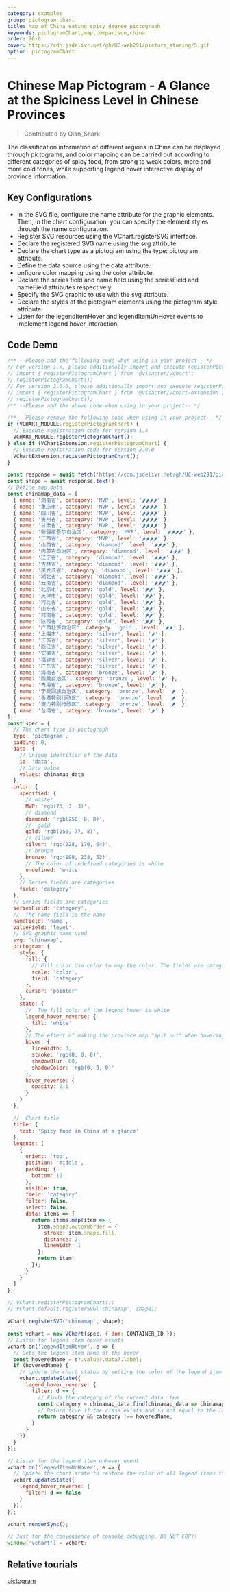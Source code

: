 ```yaml
---
category: examples
group: pictogram chart
title: Map of China eating spicy degree pictograph
keywords: pictogramChart,map,comparison,china
order: 26-6
cover: https://cdn.jsdelivr.net/gh/UC-web291/picture_storing/5.gif
option: pictogramChart
---
```


# Chinese Map Pictogram - A Glance at the Spiciness Level in Chinese Provinces

> Contributed by Qian_Shark

The classification information of different regions in China can be displayed through pictograms, and color mapping can be carried out according to different categories of spicy food, from strong to weak colors, more and more cold tones, while supporting legend hover interactive display of province information.

## Key Configurations

- In the SVG file, configure the name attribute for the graphic elements. Then, in the chart configuration, you can specify the element styles through the name configuration.
- Register SVG resources using the VChart.registerSVG interface.
- Declare the registered SVG name using the svg attribute.
- Declare the chart type as a pictogram using the type: pictogram attribute.
- Define the data source using the data attribute.
- onfigure color mapping using the color attribute.
- Declare the series field and name field using the seriesField and nameField attributes respectively.
- Specify the SVG graphic to use with the svg attribute.
- Declare the styles of the pictogram elements using the pictogram.style attribute.
- Listen for the legendItemHover and legendItemUnHover events to implement legend hover interaction.

## Code Demo

```javascript livedemo
/** --Please add the following code when using in your project-- */
// For version 1.x, please additionally import and execute registerPictogramChart in your project
// import { registerPictogramChart } from '@visactor/vchart';
// registerPictogramChart();
// For version 2.0.0, please additionally import and execute registerPictogramChart in your project
// import { registerPictogramChart } from '@visactor/vchart-extension';
// registerPictogramChart();
/** --Please add the above code when using in your project-- */

/** --Please remove the following code when using in your project-- */
if (VCHART_MODULE.registerPictogramChart) {
  // Execute registration code for version 1.x
  VCHART_MODULE.registerPictogramChart();
} else if (VChartExtension.registerPictogramChart) {
  // Execute registration code for version 2.0.0
  VChartExtension.registerPictogramChart();
}

const response = await fetch('https://cdn.jsdelivr.net/gh/UC-web291/picture_storing/chinamap.svg');
const shape = await response.text();
// Define map data
const chinamap_data = [
  { name: '湖南省', category: 'MVP', level: '🌶🌶🌶🌶' },
  { name: '重庆市', category: 'MVP', level: '🌶🌶🌶🌶' },
  { name: '四川省', category: 'MVP', level: '🌶🌶🌶🌶' },
  { name: '贵州省', category: 'MVP', level: '🌶🌶🌶🌶' },
  { name: '甘肃省', category: 'MVP', level: '🌶🌶🌶🌶' },
  { name: '新疆维吾尔自治区', category: 'MVP', level: '🌶🌶🌶🌶' },
  { name: '江西省', category: 'MVP', level: '🌶🌶🌶🌶' },
  { name: '山西省', category: 'diamond', level: '🌶🌶🌶' },
  { name: '内蒙古自治区', category: 'diamond', level: '🌶🌶🌶' },
  { name: '辽宁省', category: 'diamond', level: '🌶🌶🌶' },
  { name: '吉林省', category: 'diamond', level: '🌶🌶🌶' },
  { name: '黑龙江省', category: 'diamond', level: '🌶🌶🌶' },
  { name: '湖北省', category: 'diamond', level: '🌶🌶🌶' },
  { name: '云南省', category: 'diamond', level: '🌶🌶🌶' },
  { name: '北京市', category: 'gold', level: '🌶🌶' },
  { name: '天津市', category: 'gold', level: '🌶🌶' },
  { name: '河北省', category: 'gold', level: '🌶🌶' },
  { name: '山东省', category: 'gold', level: '🌶🌶' },
  { name: '河南省', category: 'gold', level: '🌶🌶' },
  { name: '陕西省', category: 'gold', level: '🌶🌶' },
  { name: '广西壮族自治区', category: 'gold', level: '🌶🌶' },
  { name: '上海市', category: 'silver', level: '🌶' },
  { name: '江苏省', category: 'silver', level: '🌶' },
  { name: '浙江省', category: 'silver', level: '🌶' },
  { name: '安徽省', category: 'silver', level: '🌶' },
  { name: '福建省', category: 'silver', level: '🌶' },
  { name: '广东省', category: 'silver', level: '🌶' },
  { name: '海南省', category: 'bronze', level: '🌶' },
  { name: '西藏自治区', category: 'bronze', level: '🌶' },
  { name: '青海省', category: 'bronze', level: '🌶' },
  { name: '宁夏回族自治区', category: 'bronze', level: '🌶' },
  { name: '香港特别行政区', category: 'bronze', level: '🌶' },
  { name: '澳门特别行政区', category: 'bronze', level: '🌶' },
  { name: '台湾省', category: 'bronze', level: '🌶' }
];
const spec = {
  // The chart type is pictograph
  type: 'pictogram',
  padding: 0,
  data: {
    // Unique identifier of the data
    id: 'data',
    // Data value
    values: chinamap_data
  },
  color: {
    specified: {
      // master
      MVP: 'rgb(73, 3, 3)',
      // diamond
      diamond: 'rgb(250, 8, 8)',
      //  gold
      gold: 'rgb(250, 77, 8)',
      // silver
      silver: 'rgb(228, 170, 64)',
      // bronze
      bronze: 'rgb(198, 238, 53)',
      // The color of undefined categories is white
      undefined: 'white'
    },
    // Series fields are categories
    field: 'category'
  },
  // Series fields are categories
  seriesField: 'category',
  //  The name field is the name
  nameField: 'name',
  valueField: 'level',
  // SVG graphic name used
  svg: 'chinamap',
  pictogram: {
    style: {
      fill: {
        // Fill color Use color to map the color. The fields are categories
        scale: 'color',
        field: 'category'
      },
      cursor: 'pointer'
    },
    state: {
      //  The fill color of the legend hover is white
      legend_hover_reverse: {
        fill: 'white'
      },
      // The effect of making the province map "spit out" when hovering
      hover: {
        lineWidth: 3,
        stroke: 'rgb(0, 0, 0)',
        shadowBlur: 80,
        shadowColor: 'rgb(0, 0, 0)'
      },
      hover_reverse: {
        opacity: 0.1
      }
    }
  },

  //  Chart title
  title: {
    text: 'Spicy food in China at a glance'
  },
  legends: [
    {
      orient: 'top',
      position: 'middle',
      padding: {
        bottom: 12
      },
      visible: true,
      field: 'category',
      filter: false,
      select: false,
      data: items => {
        return items.map(item => {
          item.shape.outerBorder = {
            stroke: item.shape.fill,
            distance: 2,
            lineWidth: 1
          };
          return item;
        });
      }
    }
  ]
};

// VChart.registerPictogramChart();
// VChart.default.registerSVG('chinamap', shape);

VChart.registerSVG('chinamap', shape);

const vchart = new VChart(spec, { dom: CONTAINER_ID });
// Listen for legend item hover events
vchart.on('legendItemHover', e => {
  // Gets the legend item name of the hover
  const hoveredName = e?.value?.data?.label;
  if (hoveredName) {
    // Update the chart status by setting the color of the legend item that is not hovering
    vchart.updateState({
      legend_hover_reverse: {
        filter: d => {
          // Finds the category of the current data item
          const category = chinamap_data.find(chinamap_data => chinamap_data.name === d.data?.name)?.category;
          // Return true if the class exists and is not equal to the legend item name of the hover, fals
          return category && category !== hoveredName;
        }
      }
    });
  }
});

// Listen for the legend item unhover event
vchart.on('legendItemUnHover', e => {
  // Update the chart state to restore the color of all legend items to the original color
  vchart.updateState({
    legend_hover_reverse: {
      filter: d => false
    }
  });
});

vchart.renderSync();

// Just for the convenience of console debugging, DO NOT COPY!
window['vchart'] = vchart;
```

## Relative tourials

[pictogram](link)
